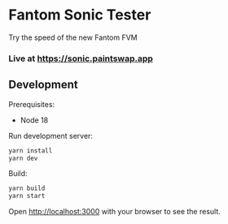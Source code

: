 # Fantom Sonic Tester

Try the speed of the new Fantom FVM

### Live at https://sonic.paintswap.app

## Development

Prerequisites:

* Node 18

Run development server:

```bash
yarn install
yarn dev
```

Build:

```bash
yarn build
yarn start
```

Open [http://localhost:3000](http://localhost:3000) with your browser to see the result.